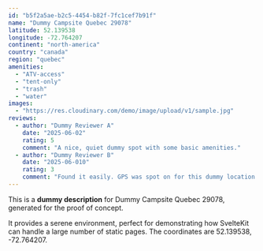 ```yaml
---
id: "b5f2a5ae-b2c5-4454-b82f-7fc1cef7b91f"
name: "Dummy Campsite Quebec 29078"
latitude: 52.139538
longitude: -72.764207
continent: "north-america"
country: "canada"
region: "quebec"
amenities:
  - "ATV-access"
  - "tent-only"
  - "trash"
  - "water"
images:
  - "https://res.cloudinary.com/demo/image/upload/v1/sample.jpg"
reviews:
  - author: "Dummy Reviewer A"
    date: "2025-06-02"
    rating: 5
    comment: "A nice, quiet dummy spot with some basic amenities."
  - author: "Dummy Reviewer B"
    date: "2025-06-010"
    rating: 3
    comment: "Found it easily. GPS was spot on for this dummy location."
---
```


This is a **dummy description** for Dummy Campsite Quebec 29078, generated for the proof of concept.

It provides a serene environment, perfect for demonstrating how SvelteKit can handle a large number of static pages. The coordinates are 52.139538, -72.764207.
